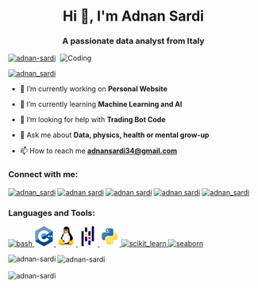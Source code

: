 <h1 align="center">Hi 👋, I'm Adnan Sardi</h1>
<h3 align="center">A passionate data analyst from Italy</h3>

<img align="right" alt="Coding" width="400" src="https://cdn.dribbble.com/users/1292677/screenshots/6139167/avento.gif">



<p align="left"> <a href="https://github.com/ryo-ma/github-profile-trophy"><img src="https://github-profile-trophy.vercel.app/?username=adnan-sardi" alt="adnan-sardi" /></a> </p>

<p align="left"> <a href="https://twitter.com/adnan_sardi" target="blank"><img src="https://img.shields.io/twitter/follow/adnan_sardi?logo=twitter&style=for-the-badge" alt="adnan_sardi" /></a> </p>

- 🔭 I’m currently working on **Personal Website**

- 🌱 I’m currently learning **Machine Learning and AI**

- 🤝 I’m looking for help with **Trading Bot Code**

- 💬 Ask me about **Data, physics, health or mental grow-up**

- 📫 How to reach me **adnansardi34@gmail.com**

<h3 align="left">Connect with me:</h3>
<p align="left">
<a href="https://twitter.com/adnan_sardi" target="blank"><img align="center" src="https://raw.githubusercontent.com/rahuldkjain/github-profile-readme-generator/master/src/images/icons/Social/twitter.svg" alt="adnan_sardi" height="30" width="40" /></a>
<a href="https://linkedin.com/in/adnan-sardi-26b330213/" target="blank"><img align="center" src="https://raw.githubusercontent.com/rahuldkjain/github-profile-readme-generator/master/src/images/icons/Social/linked-in-alt.svg" alt="adnan sardi" height="30" width="40" /></a>
<a href="https://kaggle.com/adnansardi26" target="blank"><img align="center" src="https://raw.githubusercontent.com/rahuldkjain/github-profile-readme-generator/master/src/images/icons/Social/kaggle.svg" alt="adnan sardi" height="30" width="40" /></a>
<a href="https://www.behance.net/adnansardi" target="blank"><img align="center" src="https://raw.githubusercontent.com/rahuldkjain/github-profile-readme-generator/master/src/images/icons/Social/behance.svg" alt="adnan sardi" height="30" width="40" /></a>
<a href="https://www.leetcode.com/adnan_sardi" target="blank"><img align="center" src="https://raw.githubusercontent.com/rahuldkjain/github-profile-readme-generator/master/src/images/icons/Social/leet-code.svg" alt="adnan_sardi" height="30" width="40" /></a>
</p>

<h3 align="left">Languages and Tools:</h3>
<p align="left"> <a href="https://www.gnu.org/software/bash/" target="_blank" rel="noreferrer"> <img src="https://www.vectorlogo.zone/logos/gnu_bash/gnu_bash-icon.svg" alt="bash" width="40" height="40"/> </a> <a href="https://www.w3schools.com/cpp/" target="_blank" rel="noreferrer"> <img src="https://raw.githubusercontent.com/devicons/devicon/master/icons/cplusplus/cplusplus-original.svg" alt="cplusplus" width="40" height="40"/> </a> <a href="https://www.linux.org/" target="_blank" rel="noreferrer"> <img src="https://raw.githubusercontent.com/devicons/devicon/master/icons/linux/linux-original.svg" alt="linux" width="40" height="40"/> </a> <a href="https://pandas.pydata.org/" target="_blank" rel="noreferrer"> <img src="https://raw.githubusercontent.com/devicons/devicon/2ae2a900d2f041da66e950e4d48052658d850630/icons/pandas/pandas-original.svg" alt="pandas" width="40" height="40"/> </a> <a href="https://www.python.org" target="_blank" rel="noreferrer"> <img src="https://raw.githubusercontent.com/devicons/devicon/master/icons/python/python-original.svg" alt="python" width="40" height="40"/> </a> <a href="https://scikit-learn.org/" target="_blank" rel="noreferrer"> <img src="https://upload.wikimedia.org/wikipedia/commons/0/05/Scikit_learn_logo_small.svg" alt="scikit_learn" width="40" height="40"/> </a> <a href="https://seaborn.pydata.org/" target="_blank" rel="noreferrer"> <img src="https://seaborn.pydata.org/_images/logo-mark-lightbg.svg" alt="seaborn" width="40" height="40"/> </a> </p>

<p><img align="left" src="https://github-readme-stats.vercel.app/api/top-langs?username=adnan-sardi&show_icons=true&locale=en&layout=compact" alt="adnan-sardi" /></p>

<p>&nbsp;<img align="center" src="https://github-readme-stats.vercel.app/api?username=adnan-sardi&show_icons=true&locale=en" alt="adnan-sardi" /></p>

<p><img align="center" src="https://github-readme-streak-stats.herokuapp.com/?user=adnan-sardi&" alt="adnan-sardi" /></p>
